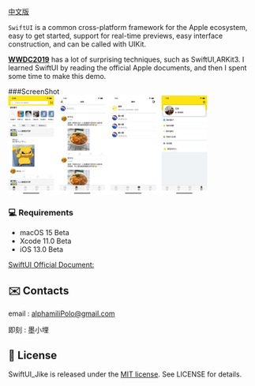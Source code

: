 
[中文版](README_CN.md)

`SwiftUI` is a common cross-platform framework for the Apple ecosystem, easy to get started, support for real-time previews, easy interface construction, and can be called with UIKit.

[**WWDC2019**](https://www.apple.com/ios/ios-13-preview/) has a lot of surprising techniques, such as SwiftUI,ARKit3. I learned SwiftUI by reading the official Apple documents, and then I spent some time to  make this demo.

###ScreenShot
<img src="images/section.png" width="80%">

### 💻 Requirements

- macOS 15 Beta
- Xcode 11.0 Beta
- iOS 13.0 Beta

[SwiftUI Official Document:](https://developer.apple.com/tutorials/swiftui)

## ✉️ Contacts

email : alphamiliPolo@gmail.com

即刻 : 墨小埋

## 📄 License	

SwiftUI_Jike is released under the [MIT license](LICENSE). See LICENSE for details.
